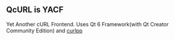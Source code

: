 ## QcURL is YACF

Yet Another cURL Frontend. Uses Qt 6 Framework(with Qt Creator Community Edition) and [curlpp](https://curlpp.org/ 'C++ wrapper for libcURL')
